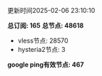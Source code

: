 更新时间2025-02-06 23:10:10

**总订阅: 165**
**总节点: 48618**
- vless节点: 28570
- hysteria2节点: 3

**google ping有效节点: 467**

